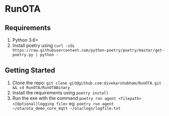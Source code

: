 # RunOTA

## Requirements
1. Python 3.6+
2. Install poetry using `curl -sSL https://raw.githubusercontent.com/python-poetry/poetry/master/get-poetry.py | python -`

## Getting Started
1. Clone the repo: `git clone git@github.com:divekarshubham/RunOTA.git && cd RunOTA/RunOTABinary`
2. Install the requirements using `poetry install`
3. Run the exe with the command `poetry run agent <filepath> <[Optional]logging file>` eg: `poetry run agent ~/ota/ota_demo_core_mqtt ~/ota/logs/logfile.txt`
